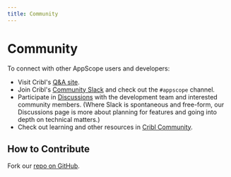 ```yaml
---
title: Community
---
```


# Community

To connect with other AppScope users and developers:

- Visit Cribl's [Q&A site](https://curious.cribl.io/).
- Join Cribl's [Community Slack](https://cribl.io/community/#form) and check out the `#appscope` channel.
- Participate in [Discussions](https://github.com/criblio/appscope/discussions) with the development team and interested community members. (Where Slack is spontaneous and free-form, our Discussions page is more about planning for features and going into depth on technical matters.)
- Check out learning and other resources in [Cribl Community](https://cribl.io/community?utm_source=appscope&utm_medium=footer&utm_campaign=appscope).

## How to Contribute

Fork our [repo on GitHub](https://github.com/criblio/appscope.git).

